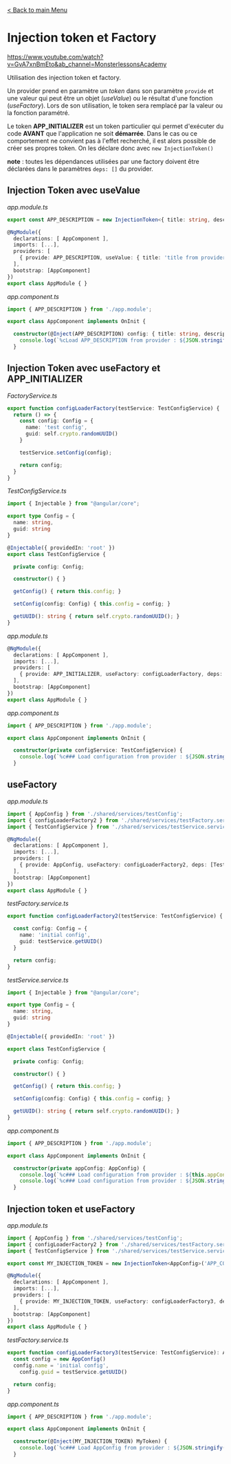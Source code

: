 [< Back to main Menu](https://github.com/gsoulie/react-resources/blob/master/react-presentation.md)    

# Injection token et Factory

https://www.youtube.com/watch?v=GvA7xnBmEto&ab_channel=MonsterlessonsAcademy      

Utilisation des injection token et factory.

Un provider prend en paramètre un *token* dans son paramètre ````provide```` et une valeur qui peut être un objet (*useValue*) ou le résultat d'une fonction (*useFactory*).
Lors de son utilisation, le token sera remplacé par la valeur ou la fonction paramétré.

Le token **APP_INITIALIZER** est un token particulier qui permet d'exécuter du code **AVANT** que l'application ne soit **démarrée**. Dans le cas ou ce comportement ne convient pas à l'effet recherché, il est alors possible de créer ses propres token. On les déclare donc avec ````new InjectionToken()````

**note** : toutes les dépendances utilisées par une factory doivent être déclarées dans le paramètres ````deps: []```` du provider.

## Injection Token avec useValue

*app.module.ts*

````typescript
export const APP_DESCRIPTION = new InjectionToken<{ title: string, description: string } | null>(null);

@NgModule({
  declarations: [ AppComponent ],
  imports: [...],
  providers: [
    { provide: APP_DESCRIPTION, useValue: { title: 'title from provider', description: 'this os a description from provider' } },
  ],
  bootstrap: [AppComponent]
})
export class AppModule { }
````

*app.component.ts*

````typescript
import { APP_DESCRIPTION } from './app.module';

export class AppComponent implements OnInit {

  constructor(@Inject(APP_DESCRIPTION) config: { title: string, description: string } | null) {
    console.log(`%cLoad APP_DESCRIPTION from provider : ${JSON.stringify(config)}`, 'color:green');
  }
````


## Injection Token avec useFactory et APP_INITIALIZER

*FactoryService.ts*

````typescript
export function configLoaderFactory(testService: TestConfigService) {
  return () => {
    const config: Config = {
      name: 'test config',
      guid: self.crypto.randomUUID()
    }

    testService.setConfig(config);

    return config;
  }
}
````

*TestConfigService.ts*

````typescript
import { Injectable } from "@angular/core";

export type Config = {
  name: string,
  guid: string
}

@Injectable({ providedIn: 'root' })
export class TestConfigService {

  private config: Config;

  constructor() { }

  getConfig() { return this.config; }

  setConfig(config: Config) { this.config = config; }

  getUUID(): string { return self.crypto.randomUUID(); }
}
````

*app.module.ts*

````typescript
@NgModule({
  declarations: [ AppComponent ],
  imports: [...],
  providers: [
    { provide: APP_INITIALIZER, useFactory: configLoaderFactory, deps: [TestConfigService], multi: true },
  ],
  bootstrap: [AppComponent]
})
export class AppModule { }
````

*app.component.ts*

````typescript
import { APP_DESCRIPTION } from './app.module';

export class AppComponent implements OnInit {

  constructor(private configService: TestConfigService) {
    console.log(`%c### Load configuration from provider : ${JSON.stringify(this.configService.getConfig())}`, 'color:green');
  }
````

## useFactory

*app.module.ts*

````typescript
import { AppConfig } from './shared/services/testConfig';
import { configLoaderFactory2 } from './shared/services/testFactory.service';
import { TestConfigService } from './shared/services/testService.service';

@NgModule({
  declarations: [ AppComponent ],
  imports: [...],
  providers: [
    { provide: AppConfig, useFactory: configLoaderFactory2, deps: [TestConfigService], multi: true },
  ],
  bootstrap: [AppComponent]
})
export class AppModule { }
````

*testFactory.service.ts*

````typescript
export function configLoaderFactory2(testService: TestConfigService) {

  const config: Config = {
    name: 'initial config',
    guid: testService.getUUID()
  }

  return config;
}
````

*testService.service.ts*

````typescript
import { Injectable } from "@angular/core";

export type Config = {
  name: string,
  guid: string
}

@Injectable({ providedIn: 'root' })

export class TestConfigService {

  private config: Config;

  constructor() { }

  getConfig() { return this.config; }

  setConfig(config: Config) { this.config = config; }

  getUUID(): string { return self.crypto.randomUUID(); }
}
````

*app.component.ts*

````typescript
import { APP_DESCRIPTION } from './app.module';

export class AppComponent implements OnInit {

  constructor(private appConfig: AppConfig) {
    console.log(`%c### Load configuration from provider : ${this.appConfig}`, 'color:green');
	console.log(`%c### Load configuration from provider : ${JSON.stringify(appConfig)}`, 'color:green');	// retirer le this
  }
````

## Injection token et useFactory

*app.module.ts*

````typescript
import { AppConfig } from './shared/services/testConfig';
import { configLoaderFactory2 } from './shared/services/testFactory.service';
import { TestConfigService } from './shared/services/testService.service';

export const MY_INJECTION_TOKEN = new InjectionToken<AppConfig>('APP_CONFIG');

@NgModule({
  declarations: [ AppComponent ],
  imports: [...],
  providers: [
    { provide: MY_INJECTION_TOKEN, useFactory: configLoaderFactory3, deps: [TestConfigService], multi: true }
  ],
  bootstrap: [AppComponent]
})
export class AppModule { }
````

*testFactory.service.ts*

````typescript
export function configLoaderFactory3(testService: TestConfigService): AppConfig {
  const config = new AppConfig()
  config.name = 'initial config',
    config.guid = testService.getUUID()

  return config;
}
````

*app.component.ts*

````typescript
import { APP_DESCRIPTION } from './app.module';

export class AppComponent implements OnInit {

  constructor(@Inject(MY_INJECTION_TOKEN) MyToken) {
    console.log(`%c### Load AppConfig from provider : ${JSON.stringify(MyToken)}`, 'color:green');
  }
````
